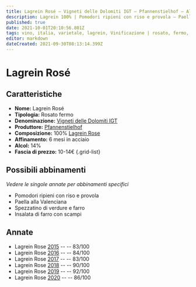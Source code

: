 ```yaml
---
title: Lagrein Rosé – Vigneti delle Dolomiti IGT – Pfannenstielhof – Alto-Adige (IT) – 10-14€ – 2★-5★
description: Lagrein 100% | Pomodori ripieni con riso e provola – Paella alla Valenciana – Spezzatino di verdure e farro – Insalata di farro con scampi
published: true
date: 2021-10-01T20:10:56.801Z
tags: vino, italia, varietale, lagrein, Vinificazione | rosato, fermo, Valutazioni | 5 stelle, Regione vino | Alto-Adige, Prezzi | 10-14€, pomodori ripieni con riso e provola, paella alla valenciana, spezzatino di verdure e farro, insalata di farro con scampi
editor: markdown
dateCreated: 2021-09-30T08:13:14.399Z
---
```


# Lagrein Rosé

## Caratteristiche
- **Nome:** Lagrein Rosé
- **Tipologia:** Rosato fermo 
- **Denominazione:** [Vigneti delle Dolomiti IGT](/denominazioni/Italia/Alto-Adige/IGT/Vigneti-delle-Dolomiti)
- **Produttore:** [Pfannenstielhof](/produttori/Italia/Alto-Adige/Pfannenstielhof) 
- **Composizione:** 100% [Lagrein Rose](/vitigni/Germania/bacca-nera/lagrein)
- **Affinamento:** 6 mesi in acciaio
- **Alcol:** 14%
- **Fascia di prezzo:** 10-14€
{.grid-list}




## Possibili abbinamenti
*Vedere le singole annate per abbinamenti specifici*

- Pomodori ripieni con riso e provola
- Paella alla Valenciana 
- Spezzatino di verdure e farro
- Insalata di farro con scampi

## Annate
- Lagrein Rose [2015](/vini/Italia/Alto-Adige/Pfannenstielhof/Lagrein-Rose/2015) -- <span class="star-2"></span> -- 83/100
- Lagrein Rose [2016](/vini/Italia/Alto-Adige/Pfannenstielhof/Lagrein-Rose/2016) -- <span class="star-2"></span> -- 84/100
- Lagrein Rose [2017](/vini/Italia/Alto-Adige/Pfannenstielhof/Lagrein-Rose/2017) -- <span class="star-2"></span> -- 83/100 
- Lagrein Rose [2018](/vini/Italia/Alto-Adige/Pfannenstielhof/Lagrein-Rose/2018) -- <span class="star-4"></span> -- 90/100
- Lagrein Rose [2019](/vini/Italia/Alto-Adige/Pfannenstielhof/Lagrein-Rose/2019) -- <span class="star-5"></span> -- 92/100 
- Lagrein Rose [2020](/vini/Italia/Alto-Adige/Pfannenstielhof/Lagrein-Rose/2020) -- <span class="star-3"></span> -- 86/100  
